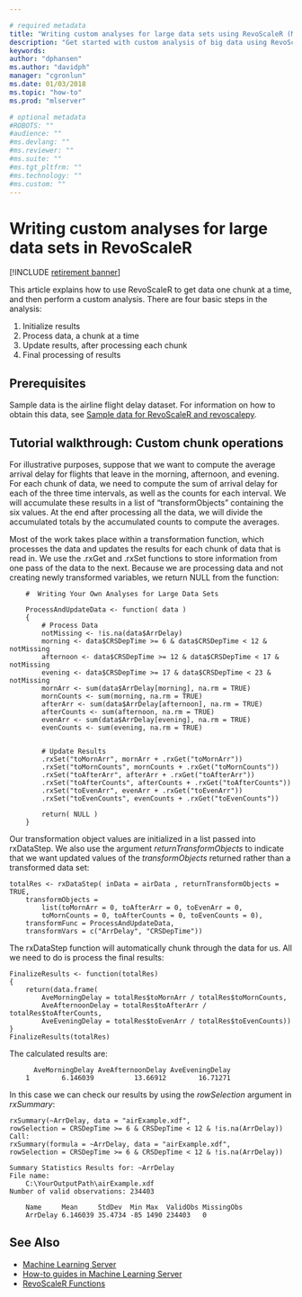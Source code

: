 ```yaml
---

# required metadata
title: "Writing custom analyses for large data sets using RevoScaleR (Machine Learning Server) "
description: "Get started with custom analysis of big data using RevoScaleR functions in Machine Learning Server."
keywords: 
author: "dphansen"
ms.author: "davidph"
manager: "cgronlun"
ms.date: 01/03/2018
ms.topic: "how-to"
ms.prod: "mlserver"

# optional metadata
#ROBOTS: ""
#audience: ""
#ms.devlang: ""
#ms.reviewer: ""
#ms.suite: ""
#ms.tgt_pltfrm: ""
#ms.technology: ""
#ms.custom: ""
---
```


# Writing custom analyses for large data sets in RevoScaleR

[!INCLUDE [retirement banner](~/includes/machine-learning-server-retirement.md)]

This article explains how to use RevoScaleR to get data one chunk at a time, and then perform a custom analysis. There are four basic steps in the analysis:

1.  Initialize results
2.  Process data, a chunk at a time
3.  Update results, after processing each chunk
4.  Final processing of results

## Prerequisites

Sample data is the airline flight delay dataset. For information on how to obtain this data, see [Sample data for RevoScaleR and revoscalepy](sample-built-in-data.md).

## Tutorial walkthrough: Custom chunk operations

For illustrative purposes, suppose that we want to compute the average arrival delay for flights that leave in the morning, afternoon, and evening. For each chunk of data, we need to compute the sum of arrival delay for each of the three time intervals, as well as the counts for each interval. We will accumulate these results in a list of “transformObjects” containing the six values. At the end after processing all the data, we will divide the accumulated totals by the accumulated counts to compute the averages.

Most of the work takes place within a transformation function, which processes the data and updates the results for each chunk of data that is read in. We use the .rxGet and .rxSet functions to store information from one pass of the data to the next. Because we are processing data and not creating newly transformed variables, we return NULL from the function:

```
	#  Writing Your Own Analyses for Large Data Sets

	ProcessAndUpdateData <- function( data )
	{
		# Process Data
		notMissing <- !is.na(data$ArrDelay)
		morning <- data$CRSDepTime >= 6 & data$CRSDepTime < 12 & notMissing
		afternoon <- data$CRSDepTime >= 12 & data$CRSDepTime < 17 & notMissing
		evening <- data$CRSDepTime >= 17 & data$CRSDepTime < 23 & notMissing
		mornArr <- sum(data$ArrDelay[morning], na.rm = TRUE)      
		mornCounts <- sum(morning, na.rm = TRUE)
		afterArr <- sum(data$ArrDelay[afternoon], na.rm = TRUE)
		afterCounts <- sum(afternoon, na.rm = TRUE)
		evenArr <- sum(data$ArrDelay[evening], na.rm = TRUE)
		evenCounts <- sum(evening, na.rm = TRUE)


		# Update Results
		.rxSet("toMornArr", mornArr + .rxGet("toMornArr"))
		.rxSet("toMornCounts", mornCounts + .rxGet("toMornCounts"))
		.rxSet("toAfterArr", afterArr + .rxGet("toAfterArr"))
		.rxSet("toAfterCounts", afterCounts + .rxGet("toAfterCounts"))
		.rxSet("toEvenArr", evenArr + .rxGet("toEvenArr"))
		.rxSet("toEvenCounts", evenCounts + .rxGet("toEvenCounts"))

		return( NULL )
	}
```


Our transformation object values are initialized in a list passed into rxDataStep. We also use the argument *returnTransformObjects* to indicate that we want updated values of the *transformObjects* returned rather than a transformed data set:

```
totalRes <- rxDataStep( inData = airData , returnTransformObjects = TRUE,
	transformObjects =
		list(toMornArr = 0, toAfterArr = 0, toEvenArr = 0,
		toMornCounts = 0, toAfterCounts = 0, toEvenCounts = 0),
	transformFunc = ProcessAndUpdateData,
	transformVars = c("ArrDelay", "CRSDepTime"))
```


The rxDataStep function will automatically chunk through the data for us. All we need to do is process the final results:

```
FinalizeResults <- function(totalRes)
{
	return(data.frame(
		AveMorningDelay = totalRes$toMornArr / totalRes$toMornCounts,
		AveAfternoonDelay = totalRes$toAfterArr / totalRes$toAfterCounts,
		AveEveningDelay = totalRes$toEvenArr / totalRes$toEvenCounts))
}
FinalizeResults(totalRes)
```


The calculated results are:

```
	  AveMorningDelay AveAfternoonDelay AveEveningDelay
	1        6.146039          13.66912        16.71271
```


In this case we can check our results by using the *rowSelection* argument in *rxSummary*:

```
rxSummary(~ArrDelay, data = "airExample.xdf",
rowSelection = CRSDepTime >= 6 & CRSDepTime < 12 & !is.na(ArrDelay))
Call:
rxSummary(formula = ~ArrDelay, data = "airExample.xdf",
rowSelection = CRSDepTime >= 6 & CRSDepTime < 12 & !is.na(ArrDelay))

Summary Statistics Results for: ~ArrDelay
File name:
	C:\YourOutputPath\airExample.xdf
Number of valid observations: 234403

	Name     Mean     StdDev  Min Max  ValidObs MissingObs
	ArrDelay 6.146039 35.4734 -85 1490 234403   0
```


## See Also

+ [Machine Learning Server](../what-is-machine-learning-server.md)
+ [How-to guides in Machine Learning Server](how-to-introduction.md)
+ [RevoScaleR Functions](~/r-reference/revoscaler/revoscaler.md)
